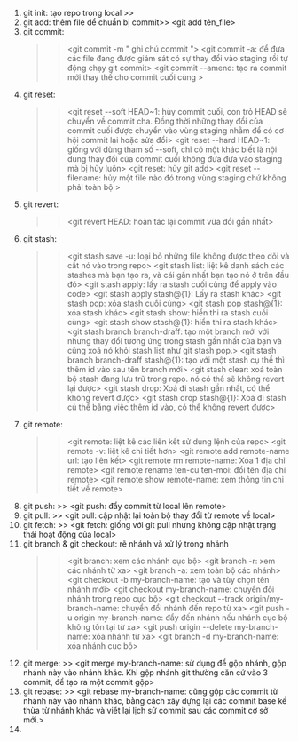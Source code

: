1. git init: tạo repo trong local  >> <git init>
2. git add: thêm file để chuẩn bị commit>> <git add tên_file>
3. git commit:
    >> <git commit -m " ghi chú commit "> 
    >> <git commit -a: để đưa các file đang được giám sát có sự thay đổi vào staging rồi tự động chạy git commit>
    >> <git commit --amend: tạo ra commit mới thay thế cho commit cuối cùng >
4. git reset:
    >> <git reset --soft HEAD~1: hủy commit cuối, con trỏ HEAD sẽ chuyển về commit cha. Đồng thời những thay đổi của commit cuối được chuyển vào vùng staging nhằm để có cơ hội commit lại hoặc sửa đổi>
    >> <git reset --hard HEAD~1: giống với dùng tham số --soft, chỉ có một khác biết là nội dung thay đổi của commit cuối không đưa đưa vào staging mà bị hủy luôn>
    >> <git reset: hủy git add>
    >> <git reset -- filename:  hủy một file nào đó trong vùng staging chứ không phải toàn bộ >
5. git revert: 
    >> <git revert HEAD: hoàn tác lại commit vừa đổi gần nhất>
6. git stash: 
    >> <git stash save -u: loại bỏ những file không được theo dõi và cất nó vào trong repo>
    >> <git stash list: liệt kê danh sách các stashes mà bạn tạo ra, và cái gần nhất bạn tạo nó ở trên đầu đó>
    >> <git stash apply: lấy ra stash cuối cùng để apply vào code> <git stash apply stash@{1}: Lấy ra stash khác>
    >> <git stash pop: xóa stash cuối cùng> <git stash pop stash@{1}: xóa stash khác>
    >> <git stash show: hiển thi ra stash cuối cùng> <git stash show stash@{1}: hiển thi ra stash khác>
    >> <git stash branch branch-draff: tạo một branch mới với nhưng thay đổi tương ứng trong stash gần nhất của bạn và cũng xoá nó khỏi stash list như git stash pop.>
    >> <git stash branch branch-draff stash@{1}: tạo với một stash cụ thể thì thêm id vào sau tên branch mới>
    >> <git stash clear: xoá toàn bộ stash đang lưu trữ trong repo. nó có thể sẽ không revert lại được>
    >> <git stash drop: Xoá đi stash gần nhất, có thể không revert được> 
    >> <git stash drop stash@{1}: Xoá đi stash củ thể bằng việc thêm id vào, có thể không revert được>
7. git remote: 
    >> <git remote: liệt kê các liên kết sử dụng lệnh của repo>
    >> <git remote -v: liệt kê chi tiết hơn>
    >> <git remote add remote-name url: tạo liên kết>
    >> <git remote rm remote-name: Xóa 1 địa chỉ remote>
    >> <git remote rename ten-cu ten-moi: đổi tên địa chỉ remote>
    >> <git remote show remote-name: xem thông tin chi tiết về remote>
8. git push: >> <git push: đẩy commit từ local lên remote>
9. git pull: >> <git pull: cập nhật lại toàn bộ thay đổi từ remote về local>
10. git fetch: >> <git fetch: giống với git pull nhưng không cập nhật trạng thái hoạt động của local>
11. git branch & git checkout: rẽ nhánh và xử lý trong nhánh
    >> <git branch: xem các nhánh cục bộ> <git branch -r: xem các nhánh từ xa> <git branch -a: xem toàn bộ các nhánh>
    >> <git checkout -b my-branch-name: tạo và tùy chọn tên nhánh mới>
    >> <git checkout my-branch-name: chuyển đổi nhánh trong repo cục bộ>
    >> <git checkout --track origin/my-branch-name: chuyển đổi nhánh đến repo từ xa>
    >> <git push -u origin my-branch-name: đẩy đến nhánh nếu nhánh cục bộ không tồn tại từ xa>
    >> <git push origin --delete my-branch-name: xóa nhánh từ xa>
    >> <git branch -d my-branch-name: xóa nhánh cục bộ>
12. git merge: >> <git merge my-branch-name: sử dụng để gộp nhánh, gộp nhánh này vào nhánh khác. Khi gộp nhánh git thường căn cứ vào 3 commit, để tạo ra một commit gộp>
13. git rebase: >> <git rebase my-branch-name: cũng gộp các commit từ nhánh này vào nhánh khác, bằng cách xây dựng lại các commit base kế thừa từ nhánh khác và viết lại lịch sử commit sau các commit cơ sở mới.>
14. 











